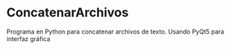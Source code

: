 # ConcatenarArchivos
Programa en Python para concatenar archivos de texto. Usando PyQt5 para interfaz gráfica
